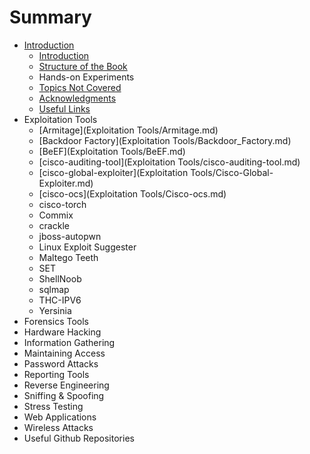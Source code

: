 # Summary

* [Introduction](README.md)
   * [Introduction](Introduction/Introduction.md)
   * [Structure of the Book](Introduction/Structure_of_the_book.md)
   * Hands-on Experiments
   * [Topics Not Covered](Introduction/Topics_Not_Covered.md)
   * [Acknowledgments](Introduction/Acknowledgments.md)
   * [Useful Links](Introduction/Useful_Links.md)
* Exploitation Tools
   * [Armitage](Exploitation Tools/Armitage.md)
   * [Backdoor Factory](Exploitation Tools/Backdoor_Factory.md)
   * [BeEF](Exploitation Tools/BeEF.md)
   * [cisco-auditing-tool](Exploitation Tools/cisco-auditing-tool.md)
   * [cisco-global-exploiter](Exploitation Tools/Cisco-Global-Exploiter.md)
   * [cisco-ocs](Exploitation Tools/Cisco-ocs.md)
   * cisco-torch
   * Commix
   * crackle
   * jboss-autopwn
   * Linux Exploit Suggester
   * Maltego Teeth
   * SET
   * ShellNoob
   * sqlmap
   * THC-IPV6
   * Yersinia
* Forensics Tools
* Hardware Hacking
* Information Gathering
* Maintaining Access
* Password Attacks
* Reporting Tools
* Reverse Engineering
* Sniffing & Spoofing
* Stress Testing
* Web Applications
* Wireless Attacks
* Useful Github Repositories

